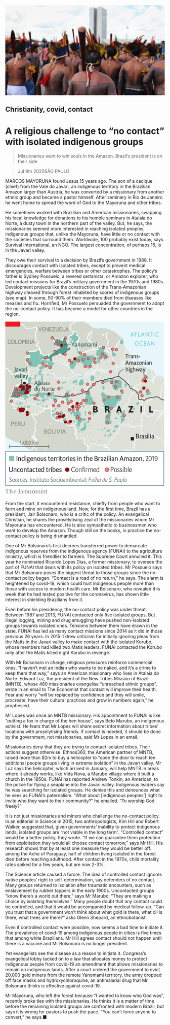 ![](./images/20200711_AMP003_0.jpg)

## Christianity, covid, contact

# A religious challenge to “no contact” with isolated indigenous groups

> Missionaries want to win souls in the Amazon. Brazil’s president is on their side

> Jul 9th 2020SÃO PAULO

MARCOS MAYORUNA found Jesus 15 years ago. The son of a cacique (chief) from the Vale do Javari, an indigenous territory in the Brazilian Amazon larger than Austria, he was converted by a missionary from another ethnic group and became a pastor himself. After seminary in Rio de Janeiro he went home to spread the word of God to the Mayoruna and other tribes.

He sometimes worked with Brazilian and American missionaries, swapping his local knowledge for donations to his humble seminary in Atalaia do Norte, a dusty town in the northern part of the valley. But, he says, the missionaries seemed more interested in reaching isolated peoples, indigenous groups that, unlike the Mayoruna, have little or no contact with the societies that surround them. Worldwide, 100 probably exist today, says Survival International, an NGO. The largest concentration, of perhaps 16, is in the Javari valley.

They owe their survival to a decision by Brazil’s government in 1988. It discourages contact with isolated tribes, except to prevent medical emergencies, warfare between tribes or other catastrophes. The policy’s father is Sydney Possuelo, a revered sertanista, or Amazon explorer, who led contact missions for Brazil’s military government in the 1970s and 1980s. Development projects like the construction of the Trans-Amazonian highway cleaved through forest inhabited by scores of indigenous groups (see map). In some, 50-90% of their members died from diseases like measles and flu. Horrified, Mr Possuelo persuaded the government to adopt the no-contact policy. It has become a model for other countries in the region.

![](./images/20200711_AMM920.png)

From the start, it encountered resistance, chiefly from people who want to farm and mine on indigenous land. Now, for the first time, Brazil has a president, Jair Bolsonaro, who is a critic of the policy. An evangelical Christian, he shares the proselytising zeal of the missionaries whom Mr Mayoruna has encountered. He is also sympathetic to businessmen who want to develop the Amazon. Though still on the books, in practice the no-contact policy is being dismantled.

One of Mr Bolsonaro’s first decrees transferred power to demarcate indigenous reserves from the indigenous agency (FUNAI) to the agriculture ministry, which is friendlier to farmers. The Supreme Court annulled it. This year he nominated Ricardo Lopes Dias, a former missionary, to oversee the part of FUNAI that deals with its policy on isolated tribes. Mr Possuelo says that Mr Bolsonaro poses the biggest threat to those groups since the no-contact policy began. “Contact is a road of no return,” he says. The alarm is heightened by covid-19, which could hurt indigenous people more than those with access to modern health care. Mr Bolsonaro, who revealed this week that he had tested positive for the coronavirus, has shown little interest in shielding Brazilians from it.

Even before his presidency, the no-contact policy was under threat. Between 1987 and 2013, FUNAI contacted only five isolated groups. But illegal logging, mining and drug smuggling have pushed non-isolated groups towards isolated ones. Tensions between them have drawn in the state. FUNAI has led as many contact missions since 2014 as it did in those previous 26 years. In 2015 it drew criticism for initially ignoring pleas from the Matis in the Javari valley to make contact with the isolated Korubo, whose members had killed two Matis leaders. FUNAI contacted the Korubo only after the Matis killed eight Korubo in revenge.

With Mr Bolsonaro in charge, religious pressures reinforce commercial ones. “I haven’t met an Indian who wants to be naked, and it’s a crime to keep them that way,” says an American missionary who lives in Atalaia do Norte. Edward Luz, the president of the New Tribes Mission of Brazil (MNTB), whose 480 missionaries evangelise “unreached ethnic groups”, wrote in an email to The Economist that contact will improve their health. Fear and worry “will be replaced by confidence and they will smile, procreate, have their cultural practices and grow in numbers again,” he prophesied.

Mr Lopes was once an MNTB missionary. His appointment to FUNAI is like “putting a fox in charge of the hen house”, says Beto Marubo, an indigenous activist. He fears that Mr Lopes will share secret information about tribes’ locations with proselytising friends. If contact is needed, it should be done by the government, not missionaries, said Mr Lopes in an email.

Missionaries deny that they are trying to contact isolated tribes. Their actions suggest otherwise. Ethnos360, the American partner of MNTB, raised more than $2m to buy a helicopter to “open the door to reach ten additional people groups living in extreme isolation” in the Javari valley. Mr Luz says the helicopter, which arrived in January, will help MNTB in areas where it already works, like Vida Nova, a Marubo village where it built a church in the 1950s. FUNAI has reported Andrew Tonkin, an American, to the police for flying a seaplane into the Javari valley. Indigenous leaders say he was searching for isolated groups. He denies this and denounces what he sees as FUNAI’s paternalism. “What about [indigenous peoples’] right to invite who they want to their community?” he emailed. “To worship God freely?”

It is not just missionaries and miners who challenge the no-contact policy. In an editorial in Science in 2015, two anthropologists, Kim Hill and Robert Walker, suggested that, given governments’ inability to protect indigenous lands, isolated groups are “not viable in the long term”. “Controlled contact” would be a better policy, they wrote. “If we can guarantee them protection from exploitation they would all choose contact tomorrow,” says Mr Hill. His research shows that by at least one measure they would be better off: among the Ache of Paraguay, half of children living isolated in the forest died before reaching adulthood. After contact in the 1970s, child mortality rates spiked for a few years, but are now 2-3%.

The Science article caused a furore. The idea of controlled contact ignores native peoples’ right to self-determination, say defenders of no contact. Many groups returned to isolation after traumatic encounters, such as enslavement by rubber tappers in the early 1900s. Uncontacted groups “know there’s a world out there,” says Mr Marubo. “They are making a choice by isolating themselves.” Many people doubt that any contact could be controlled, and that it would be accompanied by medical follow-up. “Can you trust that a government won’t think about what gold is there, what oil is there, what trees are there?” asks Glenn Shepard, an ethnobotanist.

Even if controlled contact were possible, now seems a bad time to initiate it. The prevalence of covid-19 among indigenous people in cities is five times that among white Brazilians. Mr Hill agrees contact should not happen until there is a vaccine and Mr Bolsonaro is no longer president.

Yet evangelists see the disease as a reason to initiate it. Congress’s evangelical lobby tacked on to a law that allocates money to protect indigenous people from covid-19 an amendment that allows missionaries to remain on indigenous lands. After a court ordered the government to evict 20,000 gold miners from the remote Yanomami territory, the army dropped off face masks and hydroxychloroquine, an antimalarial drug that Mr Bolsonaro thinks is effective against covid-19.

Mr Mayoruna, who left the forest because “I wanted to know who God was”, recently broke ties with the missionaries. He thinks it is a matter of time before the remaining isolated groups are confronted with modern Brazil, but says it is wrong for pastors to push the pace. “You can’t force anyone to convert,” he says.■